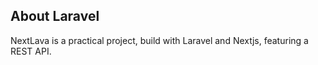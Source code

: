 ## About Laravel

NextLava is a practical project, build with Laravel and Nextjs, featuring a REST API.
